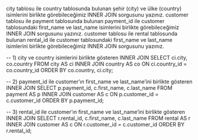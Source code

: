 city tablosu ile country tablosunda bulunan şehir (city) ve ülke (country) isimlerini birlikte görebileceğimiz INNER JOIN sorgusunu yazınız.
customer tablosu ile payment tablosunda bulunan payment_id ile customer tablosundaki first_name ve last_name isimlerini birlikte görebileceğimiz INNER JOIN sorgusunu yazınız.
customer tablosu ile rental tablosunda bulunan rental_id ile customer tablosundaki first_name ve last_name isimlerini birlikte görebileceğimiz INNER JOIN sorgusunu yazınız.

-- 1) city ve country isimlerini birlikte gösteren INNER JOIN
SELECT
  ci.city,
  co.country
FROM city AS ci
INNER JOIN country AS co
  ON ci.country_id = co.country_id
ORDER BY co.country, ci.city;

-- 2) payment_id ile customer’ın first_name ve last_name’ini birlikte gösteren INNER JOIN
SELECT
  p.payment_id,
  c.first_name,
  c.last_name
FROM payment AS p
INNER JOIN customer AS c
  ON p.customer_id = c.customer_id
ORDER BY p.payment_id;

-- 3) rental_id ile customer’ın first_name ve last_name’ini birlikte gösteren INNER JOIN
SELECT
  r.rental_id,
  c.first_name,
  c.last_name
FROM rental AS r
INNER JOIN customer AS c
  ON r.customer_id = c.customer_id
ORDER BY r.rental_id;
